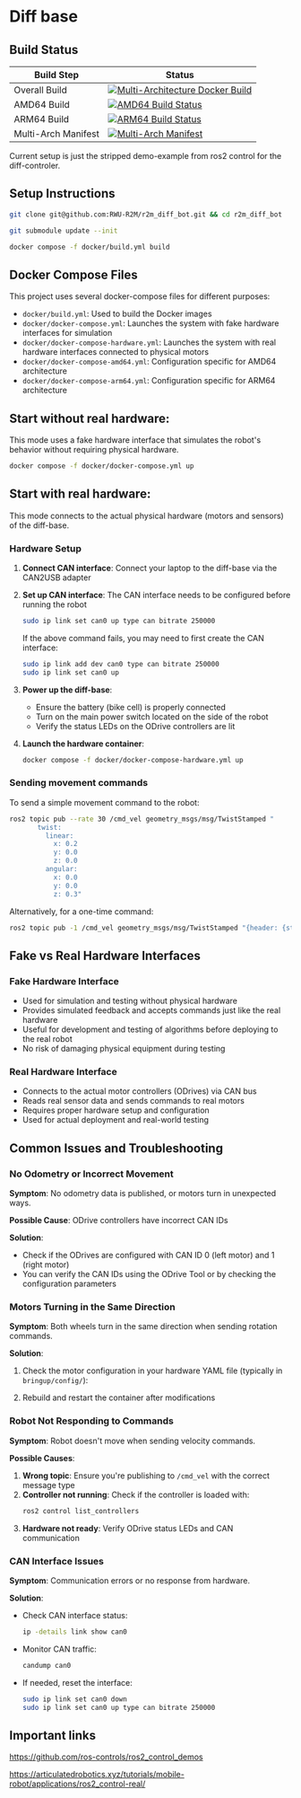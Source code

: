 # Diff base

## Build Status

| Build Step | Status |
|------------|--------|
| Overall Build | [![Multi-Architecture Docker Build](https://github.com/rwu-r2m/r2m_diff_bot/actions/workflows/docker-push.yml/badge.svg)](https://github.com/rwu-r2m/r2m_diff_bot/actions/workflows/docker-push.yml) |
| AMD64 Build | [![AMD64 Build Status](https://github.com/rwu-r2m/r2m_diff_bot/actions/workflows/docker-push.yml/badge.svg?job=build-push-amd64)](https://github.com/rwu-r2m/r2m_diff_bot/actions/workflows/docker-push.yml) |
| ARM64 Build | [![ARM64 Build Status](https://github.com/rwu-r2m/r2m_diff_bot/actions/workflows/docker-push.yml/badge.svg?job=build-push-arm64)](https://github.com/rwu-r2m/r2m_diff_bot/actions/workflows/docker-push.yml) |
| Multi-Arch Manifest | [![Multi-Arch Manifest](https://github.com/rwu-r2m/r2m_diff_bot/actions/workflows/docker-push.yml/badge.svg?job=create-manifests)](https://github.com/rwu-r2m/r2m_diff_bot/actions/workflows/docker-push.yml) |

Current setup is just the stripped demo-example from ros2 control for the diff-controler.

## Setup Instructions

```bash
git clone git@github.com:RWU-R2M/r2m_diff_bot.git && cd r2m_diff_bot
```

```bash
git submodule update --init
```

```bash
docker compose -f docker/build.yml build
```

## Docker Compose Files

This project uses several docker-compose files for different purposes:

- `docker/build.yml`: Used to build the Docker images
- `docker/docker-compose.yml`: Launches the system with fake hardware interfaces for simulation
- `docker/docker-compose-hardware.yml`: Launches the system with real hardware interfaces connected to physical motors
- `docker/docker-compose-amd64.yml`: Configuration specific for AMD64 architecture
- `docker/docker-compose-arm64.yml`: Configuration specific for ARM64 architecture

## Start without real hardware:

This mode uses a fake hardware interface that simulates the robot's behavior without requiring physical hardware.

```bash
docker compose -f docker/docker-compose.yml up
```

## Start with real hardware:

This mode connects to the actual physical hardware (motors and sensors) of the diff-base.

### Hardware Setup
1. **Connect CAN interface**: Connect your laptop to the diff-base via the CAN2USB adapter
2. **Set up CAN interface**: The CAN interface needs to be configured before running the robot
   ```bash
   sudo ip link set can0 up type can bitrate 250000
   ```
   If the above command fails, you may need to first create the CAN interface:
   ```bash
   sudo ip link add dev can0 type can bitrate 250000
   sudo ip link set can0 up
   ```

3. **Power up the diff-base**: 
   - Ensure the battery (bike cell) is properly connected
   - Turn on the main power switch located on the side of the robot
   - Verify the status LEDs on the ODrive controllers are lit

4. **Launch the hardware container**:
   ```bash
   docker compose -f docker/docker-compose-hardware.yml up
   ```

### Sending movement commands

To send a simple movement command to the robot:

```bash
ros2 topic pub --rate 30 /cmd_vel geometry_msgs/msg/TwistStamped "
       twist:
         linear:
           x: 0.2
           y: 0.0
           z: 0.0
         angular:
           x: 0.0
           y: 0.0
           z: 0.3"
```

Alternatively, for a one-time command:

```bash
ros2 topic pub -1 /cmd_vel geometry_msgs/msg/TwistStamped "{header: {stamp: {sec: 0}, frame_id: 'base_link'}, twist: {linear: {x: 0.2, y: 0.0, z: 0.0}, angular: {x: 0.0, y: 0.0, z: 0.3}}}"
```

## Fake vs Real Hardware Interfaces

### Fake Hardware Interface
- Used for simulation and testing without physical hardware
- Provides simulated feedback and accepts commands just like the real hardware
- Useful for development and testing of algorithms before deploying to the real robot
- No risk of damaging physical equipment during testing

### Real Hardware Interface
- Connects to the actual motor controllers (ODrives) via CAN bus
- Reads real sensor data and sends commands to real motors
- Requires proper hardware setup and configuration
- Used for actual deployment and real-world testing

## Common Issues and Troubleshooting

### No Odometry or Incorrect Movement

**Symptom**: No odometry data is published, or motors turn in unexpected ways.

**Possible Cause**: ODrive controllers have incorrect CAN IDs

**Solution**: 
- Check if the ODrives are configured with CAN ID 0 (left motor) and 1 (right motor)
- You can verify the CAN IDs using the ODrive Tool or by checking the configuration parameters

### Motors Turning in the Same Direction

**Symptom**: Both wheels turn in the same direction when sending rotation commands.

**Solution**: 
1. Check the motor configuration in your hardware YAML file (typically in `bringup/config/`):

2. Rebuild and restart the container after modifications

### Robot Not Responding to Commands

**Symptom**: Robot doesn't move when sending velocity commands.

**Possible Causes**:
1. **Wrong topic**: Ensure you're publishing to `/cmd_vel` with the correct message type
2. **Controller not running**: Check if the controller is loaded with:
   ```bash
   ros2 control list_controllers
   ```
3. **Hardware not ready**: Verify ODrive status LEDs and CAN communication

### CAN Interface Issues

**Symptom**: Communication errors or no response from hardware.

**Solution**:
- Check CAN interface status:
  ```bash
  ip -details link show can0
  ```
- Monitor CAN traffic:
  ```bash
  candump can0
  ```
- If needed, reset the interface:
  ```bash
  sudo ip link set can0 down
  sudo ip link set can0 up type can bitrate 250000
  ```

## Important links
https://github.com/ros-controls/ros2_control_demos

https://articulatedrobotics.xyz/tutorials/mobile-robot/applications/ros2_control-real/